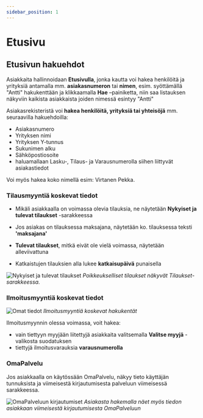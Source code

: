 ```yaml
---
sidebar_position: 1
---
```


# Etusivu

## Etusivun hakuehdot

Asiakkaita hallinnoidaan **Etusivulla**, jonka kautta voi hakea henkilöitä ja yrityksiä antamalla mm. **asiakasnumeron** tai **nimen**, esim. syöttämällä "Antti" hakukenttään ja klikkaamalla **Hae** –painiketta, niin saa listauksen näkyviin kaikista asiakkaista joiden nimessä esintyy "Antti"

Asiakasrekisteristä voi **hakea henkilöitä, yrityksiä tai yhteisöjä** mm. seuraavilla hakuehdoilla:
- Asiakasnumero
- Yrityksen nimi
- Yrityksen Y-tunnus
- Sukunimen alku
- Sähköpostiosoite
- haluamallaan Lasku-, Tilaus- ja Varausnumerolla siihen liittyvät asiakastiedot

Voi myös hakea koko nimellä esim: Virtanen Pekka.

### Tilausmyyntiä koskevat tiedot

- Mikäli asiakkaalla on voimassa olevia tilauksia, ne näytetään **Nykyiset ja tulevat tilaukset** -sarakkeessa

- Jos asiakas on tilauksessa maksajana, näytetään ko. tilauksessa teksti **'maksajana'**

- **Tulevat tilaukset**, mitkä eivät ole vielä voimassa, näytetään alleviivattuna

- Katkaistujen tilauksien alla lukee **katkaisupäivä** punaisella

![Nykyiset ja tulevat tilaukset](/img/ohjeet/tilaukset.png)
*Poikkeukselliset tilaukset näkyvät Tilaukset-sarakkeessa.*

### Ilmoitusmyyntiä koskevat tiedot

![Omat tiedot](/img/ohjeet/ilmoitusmyyntihaku.png)
*Ilmoitusmyyntiä koskevat hakukentät*

Ilmoitusmyynnin olessa voimassa, voit hakea: 
- vain tiettyyn myyjään liitettyjä asiakkaita valitsemalla **Valitse myyjä** -valikosta suodatuksen
- tiettyjä ilmoitusvarauksia **varausnumerolla**

### OmaPalvelu

Jos asiakkaalla on käytössään OmaPalvelu, näkyy tieto käyttäjän tunnuksista ja viimeisestä kirjautumisesta palveluun viimeisessä sarakkeessa.

![OmaPalveluun kirjautumiset](/img/ohjeet/omapalvelu-kirjautuminen.png)
*Asiakasta hakemalla näet myös tiedon asiakkaan viimeisestä kirjautumisesta OmaPalveluun*